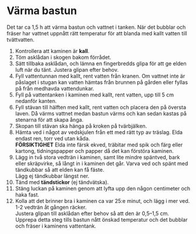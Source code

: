 # Värma bastun

Det tar ca 1,5 h att värma bastun och vattnet i tanken. När det bubblar och fräser har vattnet uppnått rätt temperatur för att blanda med kallt vatten till tvättvatten. 

1. Kontrollera att kaminen är **kall**.
2. Töm asklådan i skogen bakom förrådet.
3. Sätt tillbaka asklådan, och lämna en fingerbredds glipa för att ge elden luft när du tänt. Justera glipan efter behov.
4. Fyll vattentunnan med kallt, rent vatten från kranen. Om vattnet inte är påslaget i stugan kan vatten hämtas från brunnen på gården eller fyllas på från medhavda vattendunkar.
5. Fyll på vattentanken i kaminen med kallt, rent vatten, upp till 5 cm nedanför kanten.
6. Fyll stävan till hälften med kallt, rent vatten och placera den på översta laven. Då värms vattnet medan bastun värms och kan sedan kastas på stenarna för att skapa ånga. 
7. Skopan till stävan ska hänga på kroken på tvärbjälken.
8. Hämta ved i något av vedskjulen från ett med rätt typ av träslag. Elda endast ren, torr ved utan kåda.<br>
	**FÖRSIKTIGHET** Elda inte färsk ekved, träbitar med spik och färg eller kartong, tidningspapper och papper då det kan förstöra kaminen.<br>
1. Lägg in två stora vedträn i kaminen, samt lite mindre späntved, bark eller skräpvirke, så långt in i kaminen det går. Varva ved och spänt med tändkubbar så att elden kan få fäste.<br>Lägg ej tändkubbar längst ner.
2. Tänd med **tändstickor** (ej tändvätska).
3. Stäng luckan på kaminen genom att lyfta upp den någon centimeter och haka fast.
5. Kolla att det brinner bra i kaminen ca var 25:e minut, och lägg i mer ved. 1-2 vedträn åt gången räcker.<br>Justera glipan till asklådan efter behov så att den är 0,5–1,5 cm.<br>Upprepa detta steg tills bastun nått önskad temperatur och det bubblar och fräser i kaminens vattentank.